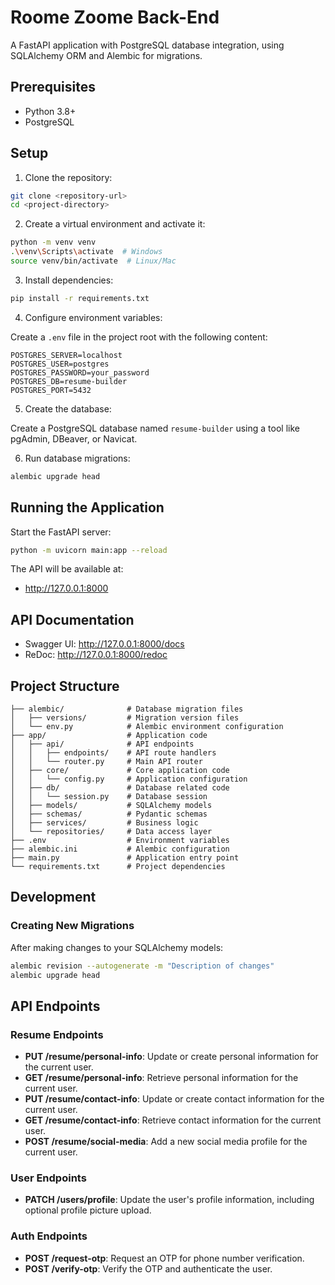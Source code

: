 # Roome Zoome Back-End

A FastAPI application with PostgreSQL database integration, using SQLAlchemy ORM and Alembic for migrations.

## Prerequisites

- Python 3.8+
- PostgreSQL

## Setup

1. Clone the repository:

```bash
git clone <repository-url>
cd <project-directory>
```

2. Create a virtual environment and activate it:

```bash
python -m venv venv
.\venv\Scripts\activate  # Windows
source venv/bin/activate  # Linux/Mac
```

3. Install dependencies:

```bash
pip install -r requirements.txt
```

4. Configure environment variables:

Create a `.env` file in the project root with the following content:

```
POSTGRES_SERVER=localhost
POSTGRES_USER=postgres
POSTGRES_PASSWORD=your_password
POSTGRES_DB=resume-builder
POSTGRES_PORT=5432
```

5. Create the database:

Create a PostgreSQL database named `resume-builder` using a tool like pgAdmin, DBeaver, or Navicat.

6. Run database migrations:

```bash
alembic upgrade head
```

## Running the Application

Start the FastAPI server:

```bash
python -m uvicorn main:app --reload
```

The API will be available at:
- http://127.0.0.1:8000

## API Documentation

- Swagger UI: http://127.0.0.1:8000/docs
- ReDoc: http://127.0.0.1:8000/redoc

## Project Structure

```
├── alembic/              # Database migration files
│   ├── versions/         # Migration version files
│   └── env.py            # Alembic environment configuration
├── app/                  # Application code
│   ├── api/              # API endpoints
│   │   ├── endpoints/    # API route handlers
│   │   └── router.py     # Main API router
│   ├── core/             # Core application code
│   │   └── config.py     # Application configuration
│   ├── db/               # Database related code
│   │   └── session.py    # Database session
│   ├── models/           # SQLAlchemy models
│   ├── schemas/          # Pydantic schemas
│   ├── services/         # Business logic
│   └── repositories/     # Data access layer
├── .env                  # Environment variables
├── alembic.ini           # Alembic configuration
├── main.py               # Application entry point
└── requirements.txt      # Project dependencies
```

## Development

### Creating New Migrations

After making changes to your SQLAlchemy models:

```bash
alembic revision --autogenerate -m "Description of changes"
alembic upgrade head
```

## API Endpoints

### Resume Endpoints
- **PUT /resume/personal-info**: Update or create personal information for the current user.
- **GET /resume/personal-info**: Retrieve personal information for the current user.
- **PUT /resume/contact-info**: Update or create contact information for the current user.
- **GET /resume/contact-info**: Retrieve contact information for the current user.
- **POST /resume/social-media**: Add a new social media profile for the current user.

### User Endpoints
- **PATCH /users/profile**: Update the user's profile information, including optional profile picture upload.

### Auth Endpoints
- **POST /request-otp**: Request an OTP for phone number verification.
- **POST /verify-otp**: Verify the OTP and authenticate the user.
